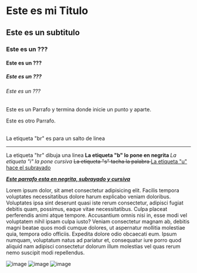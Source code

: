 <h1>
Este es mi Titulo
</h1>

<h2>
Este es un subtitulo
</h2>

<h3>
Este es un ???
</h3>

<h4>
Este es un ???
</h4>

<h5>
Este es un ???
</h5>

<h6>
Este es un ???
</h6>

<p>
Este es un Parrafo y termina donde inicie un punto y aparte.
</p>

<p>
Este es otro Parrafo.
</p>

<br>
La etiqueta "br" es para un salto de linea
</br>

<hr>
La etiqueta "hr" dibuja una linea
</hr>

<b>
La etiqueta "b" lo pone en negrita
</b>

<i>
La etiqueta "i" la pone cursiva
</i>

<s>
La etiqueta "s" tacha la palabra
</s>

<u>
La etiqueta "u" hace el subrayado
</u>

<p> <u> <b> <i>
Este parrafo esta en negrita, subrayado y cursiva
</p> </u> </b> </i> 

<p>
    Lorem ipsum dolor, sit amet consectetur adipisicing elit. Facilis tempora voluptates necessitatibus dolore harum explicabo veniam doloribus. Voluptates ipsa sint deserunt quasi iste rerum consectetur, adipisci fugiat debitis quam, possimus, eaque vitae necessitatibus. Culpa placeat perferendis animi atque tempore. Accusantium omnis nisi in, esse modi vel voluptatem nihil ipsam culpa iusto? Veniam consectetur magnam ab, debitis magni beatae quos modi cumque dolores, ut aspernatur mollitia molestiae quia, tempora odio officiis. Expedita dolore odio obcaecati eum. Ipsum numquam, voluptatum natus ad pariatur et, consequatur iure porro quod aliquid nam adipisci consectetur dolorum illum molestias vel quas rerum nemo suscipit modi repellendus.
</p>


![image](https://user-images.githubusercontent.com/61428623/200148692-99a12ebb-0e74-489c-9dc5-2617a0fd045c.png)
![image](https://user-images.githubusercontent.com/61428623/200149190-cdb331ea-8180-404d-8d64-cc7c1b49a10b.png)
![image](https://user-images.githubusercontent.com/61428623/200149200-9d27494b-bde3-4900-8836-e6a798753915.png)

